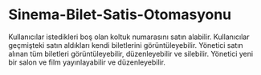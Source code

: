 # Sinema-Bilet-Satis-Otomasyonu

Kullanıcılar istedikleri boş olan koltuk numarasını satın alabilir.
Kullanıcılar geçmişteki satın aldıkları kendi biletlerini görüntüleyebilir.
Yönetici satın alınan tüm biletleri görüntüleyebilir, düzenleyebilir ve silebilir.
Yönetici yeni bir salon ve film yayınlayabilir ve düzenleyebilir.
